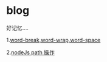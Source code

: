 blog
====

好记忆....

1.<a href="https://github.com/superquestion/blog/blob/master/word-break.txt">word-break,word-wrap,word-space</a>

2.<a href="https://github.com/superquestion/blog/blob/master/node-path.txt">nodeJs path 操作</a>
